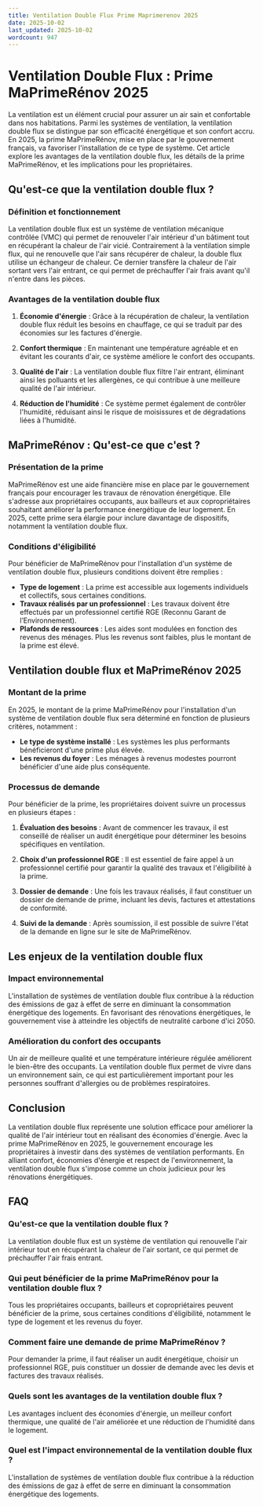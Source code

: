 ```yaml
---
title: Ventilation Double Flux Prime Maprimerenov 2025
date: 2025-10-02
last_updated: 2025-10-02
wordcount: 947
---
```


# Ventilation Double Flux : Prime MaPrimeRénov 2025

La ventilation est un élément crucial pour assurer un air sain et confortable dans nos habitations. Parmi les systèmes de ventilation, la ventilation double flux se distingue par son efficacité énergétique et son confort accru. En 2025, la prime MaPrimeRénov, mise en place par le gouvernement français, va favoriser l'installation de ce type de système. Cet article explore les avantages de la ventilation double flux, les détails de la prime MaPrimeRénov, et les implications pour les propriétaires.

## Qu'est-ce que la ventilation double flux ?

### Définition et fonctionnement

La ventilation double flux est un système de ventilation mécanique contrôlée (VMC) qui permet de renouveler l'air intérieur d'un bâtiment tout en récupérant la chaleur de l'air vicié. Contrairement à la ventilation simple flux, qui ne renouvelle que l'air sans récupérer de chaleur, la double flux utilise un échangeur de chaleur. Ce dernier transfère la chaleur de l'air sortant vers l'air entrant, ce qui permet de préchauffer l'air frais avant qu'il n'entre dans les pièces.

### Avantages de la ventilation double flux

1. **Économie d'énergie** : Grâce à la récupération de chaleur, la ventilation double flux réduit les besoins en chauffage, ce qui se traduit par des économies sur les factures d'énergie.
   
2. **Confort thermique** : En maintenant une température agréable et en évitant les courants d'air, ce système améliore le confort des occupants.

3. **Qualité de l'air** : La ventilation double flux filtre l'air entrant, éliminant ainsi les polluants et les allergènes, ce qui contribue à une meilleure qualité de l'air intérieur.

4. **Réduction de l'humidité** : Ce système permet également de contrôler l'humidité, réduisant ainsi le risque de moisissures et de dégradations liées à l'humidité.

## MaPrimeRénov : Qu'est-ce que c'est ?

### Présentation de la prime

MaPrimeRénov est une aide financière mise en place par le gouvernement français pour encourager les travaux de rénovation énergétique. Elle s'adresse aux propriétaires occupants, aux bailleurs et aux copropriétaires souhaitant améliorer la performance énergétique de leur logement. En 2025, cette prime sera élargie pour inclure davantage de dispositifs, notamment la ventilation double flux.

### Conditions d'éligibilité

Pour bénéficier de MaPrimeRénov pour l'installation d'un système de ventilation double flux, plusieurs conditions doivent être remplies :

- **Type de logement** : La prime est accessible aux logements individuels et collectifs, sous certaines conditions.
- **Travaux réalisés par un professionnel** : Les travaux doivent être effectués par un professionnel certifié RGE (Reconnu Garant de l’Environnement).
- **Plafonds de ressources** : Les aides sont modulées en fonction des revenus des ménages. Plus les revenus sont faibles, plus le montant de la prime est élevé.

## Ventilation double flux et MaPrimeRénov 2025

### Montant de la prime

En 2025, le montant de la prime MaPrimeRénov pour l'installation d'un système de ventilation double flux sera déterminé en fonction de plusieurs critères, notamment :

- **Le type de système installé** : Les systèmes les plus performants bénéficieront d'une prime plus élevée.
- **Les revenus du foyer** : Les ménages à revenus modestes pourront bénéficier d'une aide plus conséquente.

### Processus de demande

Pour bénéficier de la prime, les propriétaires doivent suivre un processus en plusieurs étapes :

1. **Évaluation des besoins** : Avant de commencer les travaux, il est conseillé de réaliser un audit énergétique pour déterminer les besoins spécifiques en ventilation.
   
2. **Choix d'un professionnel RGE** : Il est essentiel de faire appel à un professionnel certifié pour garantir la qualité des travaux et l'éligibilité à la prime.

3. **Dossier de demande** : Une fois les travaux réalisés, il faut constituer un dossier de demande de prime, incluant les devis, factures et attestations de conformité.

4. **Suivi de la demande** : Après soumission, il est possible de suivre l'état de la demande en ligne sur le site de MaPrimeRénov.

## Les enjeux de la ventilation double flux

### Impact environnemental

L'installation de systèmes de ventilation double flux contribue à la réduction des émissions de gaz à effet de serre en diminuant la consommation énergétique des logements. En favorisant des rénovations énergétiques, le gouvernement vise à atteindre les objectifs de neutralité carbone d'ici 2050.

### Amélioration du confort des occupants

Un air de meilleure qualité et une température intérieure régulée améliorent le bien-être des occupants. La ventilation double flux permet de vivre dans un environnement sain, ce qui est particulièrement important pour les personnes souffrant d'allergies ou de problèmes respiratoires.

## Conclusion

La ventilation double flux représente une solution efficace pour améliorer la qualité de l'air intérieur tout en réalisant des économies d'énergie. Avec la prime MaPrimeRénov en 2025, le gouvernement encourage les propriétaires à investir dans des systèmes de ventilation performants. En alliant confort, économies d'énergie et respect de l'environnement, la ventilation double flux s'impose comme un choix judicieux pour les rénovations énergétiques.

## FAQ

### Qu'est-ce que la ventilation double flux ?

La ventilation double flux est un système de ventilation qui renouvelle l'air intérieur tout en récupérant la chaleur de l'air sortant, ce qui permet de préchauffer l'air frais entrant.

### Qui peut bénéficier de la prime MaPrimeRénov pour la ventilation double flux ?

Tous les propriétaires occupants, bailleurs et copropriétaires peuvent bénéficier de la prime, sous certaines conditions d'éligibilité, notamment le type de logement et les revenus du foyer.

### Comment faire une demande de prime MaPrimeRénov ?

Pour demander la prime, il faut réaliser un audit énergétique, choisir un professionnel RGE, puis constituer un dossier de demande avec les devis et factures des travaux réalisés.

### Quels sont les avantages de la ventilation double flux ?

Les avantages incluent des économies d'énergie, un meilleur confort thermique, une qualité de l'air améliorée et une réduction de l'humidité dans le logement.

### Quel est l'impact environnemental de la ventilation double flux ?

L'installation de systèmes de ventilation double flux contribue à la réduction des émissions de gaz à effet de serre en diminuant la consommation énergétique des logements.